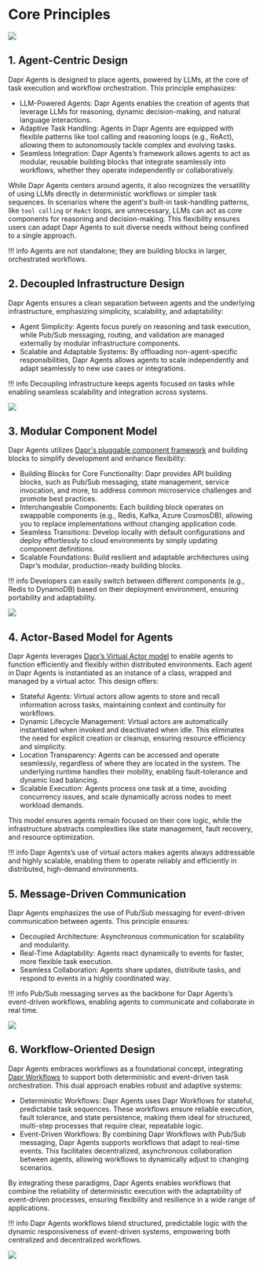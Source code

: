 # Core Principles

![](../img/concepts-agents-overview.png)

## 1. Agent-Centric Design

Dapr Agents is designed to place agents, powered by LLMs, at the core of task execution and workflow orchestration. This principle emphasizes:

* LLM-Powered Agents: Dapr Agents enables the creation of agents that leverage LLMs for reasoning, dynamic decision-making, and natural language interactions.
* Adaptive Task Handling: Agents in Dapr Agents are equipped with flexible patterns like tool calling and reasoning loops (e.g., ReAct), allowing them to autonomously tackle complex and evolving tasks.
* Seamless Integration: Dapr Agents’s framework allows agents to act as modular, reusable building blocks that integrate seamlessly into workflows, whether they operate independently or collaboratively.

While Dapr Agents centers around agents, it also recognizes the versatility of using LLMs directly in deterministic workflows or simpler task sequences. In scenarios where the agent's built-in task-handling patterns, like `tool calling` or `ReAct` loops, are unnecessary, LLMs can act as core components for reasoning and decision-making. This flexibility ensures users can adapt Dapr Agents to suit diverse needs without being confined to a single approach.

!!! info
    Agents are not standalone; they are building blocks in larger, orchestrated workflows.

## 2. Decoupled Infrastructure Design

Dapr Agents ensures a clean separation between agents and the underlying infrastructure, emphasizing simplicity, scalability, and adaptability:

* Agent Simplicity: Agents focus purely on reasoning and task execution, while Pub/Sub messaging, routing, and validation are managed externally by modular infrastructure components.
* Scalable and Adaptable Systems: By offloading non-agent-specific responsibilities, Dapr Agents allows agents to scale independently and adapt seamlessly to new use cases or integrations.

!!! info
    Decoupling infrastructure keeps agents focused on tasks while enabling seamless scalability and integration across systems.

![](../img/home_concepts_principles_decoupled.png)

## 3. Modular Component Model

Dapr Agents utilizes [Dapr's pluggable component framework](https://docs.dapr.io/concepts/components-concept/) and building blocks to simplify development and enhance flexibility:

* Building Blocks for Core Functionality: Dapr provides API building blocks, such as Pub/Sub messaging, state management, service invocation, and more, to address common microservice challenges and promote best practices.
* Interchangeable Components: Each building block operates on swappable components (e.g., Redis, Kafka, Azure CosmosDB), allowing you to replace implementations without changing application code.
* Seamless Transitions: Develop locally with default configurations and deploy effortlessly to cloud environments by simply updating component definitions.
* Scalable Foundations: Build resilient and adaptable architectures using Dapr’s modular, production-ready building blocks.

!!! info
    Developers can easily switch between different components (e.g., Redis to DynamoDB) based on their deployment environment, ensuring portability and adaptability.

![](../img/home_concepts_principles_modular.png)

## 4. Actor-Based Model for Agents

Dapr Agents leverages [Dapr’s Virtual Actor model](https://docs.dapr.io/developing-applications/building-blocks/actors/actors-overview/) to enable agents to function efficiently and flexibly within distributed environments. Each agent in Dapr Agents is instantiated as an instance of a class, wrapped and managed by a virtual actor. This design offers:

* Stateful Agents: Virtual actors allow agents to store and recall information across tasks, maintaining context and continuity for workflows.
* Dynamic Lifecycle Management: Virtual actors are automatically instantiated when invoked and deactivated when idle. This eliminates the need for explicit creation or cleanup, ensuring resource efficiency and simplicity.
* Location Transparency: Agents can be accessed and operate seamlessly, regardless of where they are located in the system. The underlying runtime handles their mobility, enabling fault-tolerance and dynamic load balancing.
* Scalable Execution: Agents process one task at a time, avoiding concurrency issues, and scale dynamically across nodes to meet workload demands.

This model ensures agents remain focused on their core logic, while the infrastructure abstracts complexities like state management, fault recovery, and resource optimization.

!!! info
    Dapr Agents’s use of virtual actors makes agents always addressable and highly scalable, enabling them to operate reliably and efficiently in distributed, high-demand environments.

## 5. Message-Driven Communication

Dapr Agents emphasizes the use of Pub/Sub messaging for event-driven communication between agents. This principle ensures:

* Decoupled Architecture: Asynchronous communication for scalability and modularity.
* Real-Time Adaptability: Agents react dynamically to events for faster, more flexible task execution.
* Seamless Collaboration: Agents share updates, distribute tasks, and respond to events in a highly coordinated way.

!!! info
    Pub/Sub messaging serves as the backbone for Dapr Agents’s event-driven workflows, enabling agents to communicate and collaborate in real time.

![](../img/home_concepts_principles_message.png)

## 6. Workflow-Oriented Design

Dapr Agents embraces workflows as a foundational concept, integrating [Dapr Workflows](https://docs.dapr.io/developing-applications/building-blocks/workflow/workflow-overview/) to support both deterministic and event-driven task orchestration. This dual approach enables robust and adaptive systems:

* Deterministic Workflows: Dapr Agents uses Dapr Workflows for stateful, predictable task sequences. These workflows ensure reliable execution, fault tolerance, and state persistence, making them ideal for structured, multi-step processes that require clear, repeatable logic.
* Event-Driven Workflows: By combining Dapr Workflows with Pub/Sub messaging, Dapr Agents supports workflows that adapt to real-time events. This facilitates decentralized, asynchronous collaboration between agents, allowing workflows to dynamically adjust to changing scenarios.

By integrating these paradigms, Dapr Agents enables workflows that combine the reliability of deterministic execution with the adaptability of event-driven processes, ensuring flexibility and resilience in a wide range of applications.

!!! info
    Dapr Agents workflows blend structured, predictable logic with the dynamic responsiveness of event-driven systems, empowering both centralized and decentralized workflows.

![](../img/home_concepts_principles_workflows.png)
